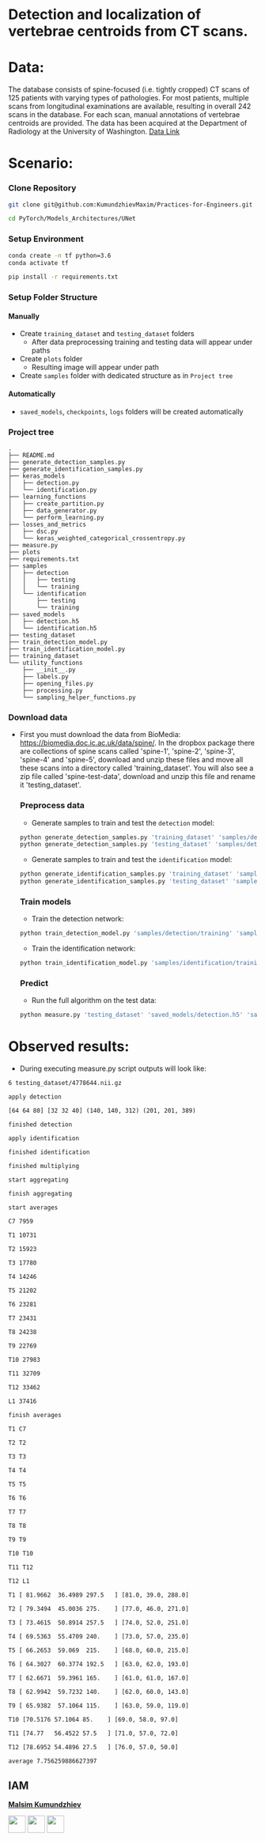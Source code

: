 # Detection and localization of vertebrae centroids from CT scans. 

# Data: 
The database consists of spine-focused (i.e. tightly cropped) CT scans of 125 patients with varying types of pathologies. For most patients, multiple scans from longitudinal examinations are available, resulting in overall 242 scans in the database. For each scan, manual annotations of vertebrae centroids are provided. The data has been acquired at the Department of Radiology at the University of Washington.
[Data Link](https://imperialcollegelondon.app.box.com/s/erhcm28aablpy1725lt93xh6pk31ply1)

# Scenario:
### Clone Repository
```bash
git clone git@github.com:KumundzhievMaxim/Practices-for-Engineers.git
```
```bash
cd PyTorch/Models_Architectures/UNet
```
### Setup Environment
```bash
conda create -n tf python=3.6
conda activate tf
```

```bash
pip install -r requirements.txt
```
### Setup Folder Structure
#### Manually
 - Create `training_dataset` and `testing_dataset` folders
    - After data preprocessing training and testing data will appear under paths
 - Create `plots` folder
    - Resulting image will appear under path
 - Create `samples` folder with dedicated structure as in `Project tree`
#### Automatically
 - `saved_models`, `checkpoints`, `logs` folders will be created automatically
 
### Project tree
```
.
├── README.md
├── generate_detection_samples.py
├── generate_identification_samples.py
├── keras_models
│   ├── detection.py
│   └── identification.py
├── learning_functions
│   ├── create_partition.py
│   ├── data_generator.py
│   └── perform_learning.py
├── losses_and_metrics
│   ├── dsc.py
│   └── keras_weighted_categorical_crossentropy.py
├── measure.py
├── plots
├── requirements.txt
├── samples
│   ├── detection
│   │   ├── testing
│   │   └── training
│   └── identification
│       ├── testing
│       └── training
├── saved_models
│   ├── detection.h5
│   └── identification.h5
├── testing_dataset
├── train_detection_model.py
├── train_identification_model.py
├── training_dataset
└── utility_functions
    ├── __init__.py
    ├── labels.py
    ├── opening_files.py
    ├── processing.py
    └── sampling_helper_functions.py
```

### Download data
-  First you must download the data from BioMedia: https://biomedia.doc.ic.ac.uk/data/spine/. In the dropbox package there are collections of spine scans called 'spine-1', 'spine-2', 'spine-3', 'spine-4' and 'spine-5', download and unzip these files and move all these scans into a directory called 'training_dataset'. You will also see a zip file called 'spine-test-data', download and unzip this file and rename it 'testing_dataset'.
    ### Preprocess data
    - Generate samples to train and test the `detection` model: 
    ```bash
    python generate_detection_samples.py 'training_dataset' 'samples/detection/training'
    python generate_detection_samples.py 'testing_dataset' 'samples/detection/testing' 
    ``` 
    - Generate samples to train and test the `identification` model:
    ```bash
   python generate_identification_samples.py 'training_dataset' 'samples/identification/training' 
   python generate_identification_samples.py 'testing_dataset' 'samples/identification/testing'
    ```
    ### Train models
    - Train the detection network:
    ```bash
    python train_detection_model.py 'samples/detection/training' 'samples/detection/testing' 'saved_models/detection.h5'
    ```
    - Train the identification network:
    ```bash
   python train_identification_model.py 'samples/identification/training' 'samples/identification/testing' 'saved_models/identification.h5'
    ```
   ### Predict
   - Run the full algorithm on the test data:
   ```bash
   python measure.py 'testing_dataset' 'saved_models/detection.h5' 'saved_models/identification.h5'
   ```
   
# Observed results:
 - During executing measure.py script outputs will look like:
```
6 testing_dataset/4778644.nii.gz

apply detection

[64 64 80] [32 32 40] (140, 140, 312) (201, 201, 389)

finished detection

apply identification

finished identification

finished multiplying

start aggregating

finish aggregating

start averages

C7 7959

T1 10731

T2 15923

T3 17780

T4 14246

T5 21202

T6 23281

T7 23431

T8 24238

T9 22769

T10 27983

T11 32709

T12 33462

L1 37416

finish averages

T1 C7

T2 T2

T3 T3

T4 T4

T5 T5

T6 T6

T7 T7

T8 T8

T9 T9

T10 T10

T11 T12

T12 L1

T1 [ 81.9662  36.4989 297.5   ] [81.0, 39.0, 288.0]

T2 [ 79.3494  45.0036 275.    ] [77.0, 46.0, 271.0]

T3 [ 73.4615  50.8914 257.5   ] [74.0, 52.0, 251.0]

T4 [ 69.5363  55.4709 240.    ] [73.0, 57.0, 235.0]

T5 [ 66.2653  59.069  215.    ] [68.0, 60.0, 215.0]

T6 [ 64.3027  60.3774 192.5   ] [63.0, 62.0, 193.0]

T7 [ 62.6671  59.3961 165.    ] [61.0, 61.0, 167.0]

T8 [ 62.9942  59.7232 140.    ] [62.0, 60.0, 143.0]

T9 [ 65.9382  57.1064 115.    ] [63.0, 59.0, 119.0]

T10 [70.5176 57.1064 85.    ] [69.0, 58.0, 97.0]

T11 [74.77   56.4522 57.5   ] [71.0, 57.0, 72.0]

T12 [78.6952 54.4896 27.5   ] [76.0, 57.0, 50.0]

average 7.756259886627397
```   
   
## IAM
**[Malsim Kumundzhiev](https://github.com/KumundzhievMaxim)**

[<img src="http://i.imgur.com/0o48UoR.png" width="35">](https://github.com/KumundzhievMaxim)             [<img src="https://i.imgur.com/0IdggSZ.png" width="35">](https://www.linkedin.com/in/maksim-kumundzhiev/)             [<img src="https://loading.io/s/icon/vzeour.svg" width="35">](https://www.kaggle.com/maximkumundzhiev)               
